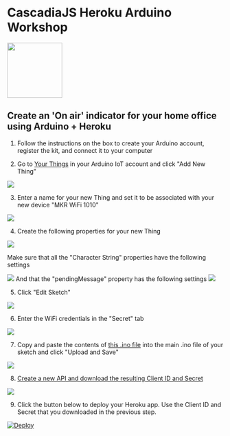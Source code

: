 # CascadiaJS Heroku Arduino Workshop

<img src="public/logo.svg" width="128px" />

## Create an 'On air' indicator for your home office using **Arduino + Heroku**

1.  Follow the instructions on the box to create your Arduino account, register the kit, and connect it to your computer

2.  Go to [Your Things](https://create.arduino.cc/iot/things) in your Arduino IoT account and click "Add New Thing"

![](public/images/add-new-thing.png)

3.  Enter a name for your new Thing and set it to be associated with your new device "MKR WiFi 1010"

![](public/images/create-new-thing.png)

4.  Create the following properties for your new Thing

![](public/images/properties.png)

Make sure that all the "Character String" properties have the following settings

![](public/images/string-property.png) And that the "pendingMessage" property has the following settings ![](public/images/int-property.png)

5.  Click "Edit Sketch"

![](public/images/edit-sketch.png)

6.  Enter the WiFi credentials in the "Secret" tab

![](public/images/wifi-secret.png)

7.  Copy and paste the contents of [this .ino file](public/Heroku_Arduino_Demo.ino) into the main .ino file of your sketch and click "Upload and Save"

![](public/images/upload-and-save.png)

8.  [Create a new API and download the resulting Client ID and Secret](https://create.arduino.cc/iot/things)

![](public/images/create-api.png)

9.  Click the button below to deploy your Heroku app. Use the Client ID and Secret that you downloaded in the previous step.

[![Deploy](https://www.herokucdn.com/deploy/button.svg)](https://heroku.com/deploy?template=https://github.com/heroku-examples/cascadiajs-heroku-arduino-workshop-app/tree/main)
